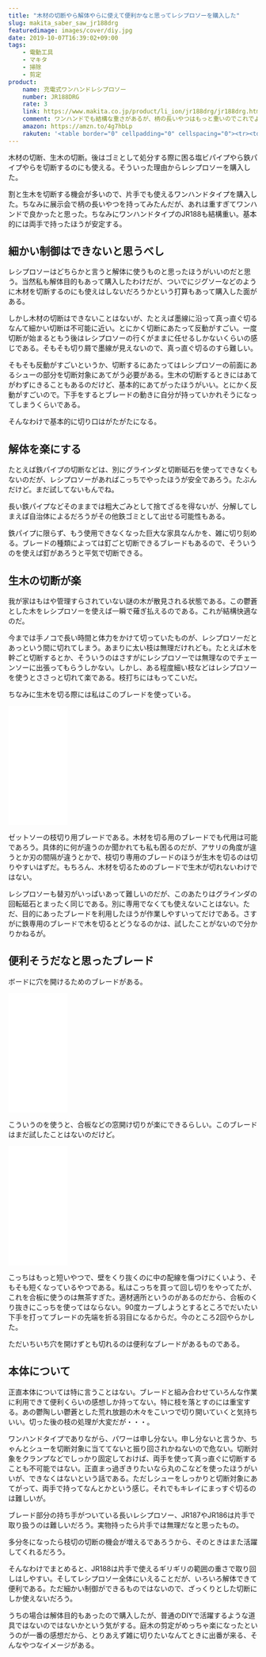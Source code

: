 ```yaml
---
title: "木材の切断やら解体やらに使えて便利かなと思ってレシプロソーを購入した"
slug: makita_saber_saw_jr188drg
featuredimage: images/cover/diy.jpg
date: 2019-10-07T16:39:02+09:00
tags:
    - 電動工具
    - マキタ
    - 掃除
    - 剪定
product:
    name: 充電式ワンハンドレシプロソー
    number: JR188DRG
    rate: 3
    link: https://www.makita.co.jp/product/li_ion/jr188drg/jr188drg.html
    comment: ワンハンドでも結構な重さがあるが、柄の長いやつはもっと重いのでこれでよかったかな。
    amazon: https://amzn.to/4g7hbLp
    rakuten: '<table border="0" cellpadding="0" cellspacing="0"><tr><td><div style="border:1px solid #95a5a6;border-radius:.75rem;background-color:#FFFFFF;width:504px;margin:0px;padding:5px;text-align:center;overflow:hidden;"><table><tr><td style="width:240px"><a href="https://hb.afl.rakuten.co.jp/hgc/195d397a.35aecea7.195d397b.0ae9c6b7/?pc=https%3A%2F%2Fitem.rakuten.co.jp%2Fmy-koguya%2Fjr188drg%2F&m=http%3A%2F%2Fm.rakuten.co.jp%2Fmy-koguya%2Fi%2F10016004%2F&link_type=picttext&ut=eyJwYWdlIjoiaXRlbSIsInR5cGUiOiJwaWN0dGV4dCIsInNpemUiOiIyNDB4MjQwIiwibmFtIjoxLCJuYW1wIjoicmlnaHQiLCJjb20iOjEsImNvbXAiOiJkb3duIiwicHJpY2UiOjEsImJvciI6MSwiY29sIjoxLCJiYnRuIjoxLCJwcm9kIjowfQ%3D%3D" target="_blank" rel="nofollow noopener noreferrer" style="word-wrap:break-word;"  ><img src="https://hbb.afl.rakuten.co.jp/hgb/195d397a.35aecea7.195d397b.0ae9c6b7/?me_id=1260512&item_id=10016004&m=https%3A%2F%2Fthumbnail.image.rakuten.co.jp%2F%400_mall%2Fmy-koguya%2Fcabinet%2F01657813%2F01681149%2Fimgrc0077548339.jpg%3F_ex%3D80x80&pc=https%3A%2F%2Fthumbnail.image.rakuten.co.jp%2F%400_mall%2Fmy-koguya%2Fcabinet%2F01657813%2F01681149%2Fimgrc0077548339.jpg%3F_ex%3D240x240&s=240x240&t=picttext" border="0" style="margin:2px" alt="[商品価格に関しましては、リンクが作成された時点と現時点で情報が変更されている場合がございます。]" title="[商品価格に関しましては、リンクが作成された時点と現時点で情報が変更されている場合がございます。]"></a></td><td style="vertical-align:top;width:248px;"><p style="font-size:12px;line-height:1.4em;text-align:left;margin:0px;padding:2px 6px;word-wrap:break-word"><a href="https://hb.afl.rakuten.co.jp/hgc/195d397a.35aecea7.195d397b.0ae9c6b7/?pc=https%3A%2F%2Fitem.rakuten.co.jp%2Fmy-koguya%2Fjr188drg%2F&m=http%3A%2F%2Fm.rakuten.co.jp%2Fmy-koguya%2Fi%2F10016004%2F&link_type=picttext&ut=eyJwYWdlIjoiaXRlbSIsInR5cGUiOiJwaWN0dGV4dCIsInNpemUiOiIyNDB4MjQwIiwibmFtIjoxLCJuYW1wIjoicmlnaHQiLCJjb20iOjEsImNvbXAiOiJkb3duIiwicHJpY2UiOjEsImJvciI6MSwiY29sIjoxLCJiYnRuIjoxLCJwcm9kIjowfQ%3D%3D" target="_blank" rel="nofollow noopener noreferrer" style="word-wrap:break-word;"  >★P5倍&amp;クーポン★ マラソン期間中 エントリーで！【マキタ】 18V 充電式レシプロソー JR188DRG 6.0Ahバッテリ・充電器・ケース付 【makita】</a><br><span >価格：39820円（税込、送料無料)</span> <span style="color:#BBB">(2019/10/7時点)</span></p><div style="margin:10px;"><a href="https://hb.afl.rakuten.co.jp/hgc/195d397a.35aecea7.195d397b.0ae9c6b7/?pc=https%3A%2F%2Fitem.rakuten.co.jp%2Fmy-koguya%2Fjr188drg%2F&m=http%3A%2F%2Fm.rakuten.co.jp%2Fmy-koguya%2Fi%2F10016004%2F&link_type=picttext&ut=eyJwYWdlIjoiaXRlbSIsInR5cGUiOiJwaWN0dGV4dCIsInNpemUiOiIyNDB4MjQwIiwibmFtIjoxLCJuYW1wIjoicmlnaHQiLCJjb20iOjEsImNvbXAiOiJkb3duIiwicHJpY2UiOjEsImJvciI6MSwiY29sIjoxLCJiYnRuIjoxLCJwcm9kIjowfQ%3D%3D" target="_blank" rel="nofollow noopener noreferrer" style="word-wrap:break-word;"  ><img src="https://static.affiliate.rakuten.co.jp/makelink/rl.svg" style="float:left;max-height:27px;width:auto;margin-top:0"></a><a href="https://hb.afl.rakuten.co.jp/hgc/195d397a.35aecea7.195d397b.0ae9c6b7/?pc=https%3A%2F%2Fitem.rakuten.co.jp%2Fmy-koguya%2Fjr188drg%2F%3Fscid%3Daf_pc_bbtn&m=http%3A%2F%2Fm.rakuten.co.jp%2Fmy-koguya%2Fi%2F10016004%2F%3Fscid%3Daf_pc_bbtn&link_type=picttext&ut=eyJwYWdlIjoiaXRlbSIsInR5cGUiOiJwaWN0dGV4dCIsInNpemUiOiIyNDB4MjQwIiwibmFtIjoxLCJuYW1wIjoicmlnaHQiLCJjb20iOjEsImNvbXAiOiJkb3duIiwicHJpY2UiOjEsImJvciI6MSwiY29sIjoxLCJiYnRuIjoxLCJwcm9kIjowfQ==" target="_blank" rel="nofollow noopener noreferrer" style="word-wrap:break-word;"  ><div style="float:right;width:41%;height:27px;background-color:#bf0000;color:#fff !important;font-size:12px;font-weight:500;line-height:27px;margin-left:1px;padding: 0 12px;border-radius:16px;cursor:pointer;text-align:center;">楽天で購入</div></a></div></td><tr></table></div><br><p style="color:#000000;font-size:12px;line-height:1.4em;margin:5px;word-wrap:break-word"></p></td></tr></table>'
---
```


木材の切断、生木の切断。後はゴミとして処分する際に困る塩ビパイプやら鉄パイプやらを切断するのにも使える。そういった理由からレシプロソーを購入した。

割と生木を切断する機会が多いので、片手でも使えるワンハンドタイプを購入した。ちなみに展示会で柄の長いやつを持ってみたんだが、あれは重すぎてワンハンドで良かったと思った。ちなみにワンハンドタイプのJR188も結構重い。基本的には両手で持ったほうが安定する。

<!--more-->

## 細かい制御はできないと思うべし

レシプロソーはどちらかと言うと解体に使うものと思ったほうがいいのだと思う。当然私も解体目的もあって購入したわけだが、ついでにジグソーなどのように木材を切断するのにも使えはしないだろうかという打算もあって購入した面がある。

しかし木材の切断はできないことはないが、たとえば墨線に沿って真っ直ぐ切るなんて細かい切断は不可能に近い。とにかく切断にあたって反動がすごい。一度切断が始まるともう後はレシプロソーの行くがままに任せるしかないくらいの感じである。そもそも切り屑で墨線が見えないので、真っ直ぐ切るのすら難しい。

そもそも反動がすごいというか、切断するにあたってはレシプロソーの前面にあるシューの部分を切断対象にあてがう必要がある。生木の切断するときにはあてがわずにきることもあるのだけど、基本的にあてがったほうがいい。とにかく反動がすごいので。下手をするとブレードの動きに自分が持っていかれそうになってしまうくらいである。

そんなわけで基本的に切り口はがたがたになる。

## 解体を楽にする

たとえば鉄パイプの切断などは、別にグラインダと切断砥石を使ってできなくもないのだが、レシプロソーがあればこっちでやったほうが安全であろう。たぶんだけど。まだ試してないもんでね。

長い鉄パイプなどそのままでは粗大ごみとして捨てざるを得ないが、分解してしまえば自治体によるだろうがその他鉄ゴミとして出せる可能性もある。

鉄パイプに限らず、もう使用できなくなった巨大な家具なんかを、雑に切り刻める。ブレードの種類によっては釘ごと切断できるブレードもあるので、そういうのを使えば釘があろうと平気で切断できる。

## 生木の切断が楽

我が家はもはや管理すらされていない謎の木が散見される状態である。この鬱蒼とした木をレシプロソーを使えば一瞬で薙ぎ払えるのである。これが結構快適なのだ。

今までは手ノコで長い時間と体力をかけて切っていたものが、レシプロソーだとあっという間に切れてしまう。あまりに太い枝は無理だけれども。たとえば木を幹ごと切断するとか、そういうのはさすがにレシプロソーでは無理なのでチェーンソーに出張ってもらうしかない。しかし、ある程度細い枝などはレシプロソーを使うとささっと切れて楽である。枝打ちにはもってこいだ。

ちなみに生木を切る際には私はこのブレードを使っている。

<iframe style="width:120px;height:240px;" marginwidth="0" marginheight="0" scrolling="no" frameborder="0" src="//rcm-fe.amazon-adsystem.com/e/cm?lt1=_blank&bc1=000000&IS2=1&bg1=FFFFFF&fc1=000000&lc1=0000FF&t=illusionspace-22&language=ja_JP&o=9&p=8&l=as4&m=amazon&f=ifr&ref=as_ss_li_til&asins=B005UIWXQ6&linkId=906912768ea1961bbf8f122819ec027a"></iframe>

ゼットソーの枝切り用ブレードである。木材を切る用のブレードでも代用は可能であろう。具体的に何が違うのか聞かれても私も困るのだが、アサリの角度が違うとか刃の間隔が違うとかで、枝切り専用のブレードのほうが生木を切るのは切りやすいはずだ。もちろん、木材を切るためのブレードで生木が切れないわけではない。

レシプロソーも替刃がいっぱいあって難しいのだが、このあたりはグラインダの回転砥石とまったく同じである。別に専用でなくても使えないことはない。ただ、目的にあったブレードを利用したほうが作業しやすいってだけである。さすがに鉄専用のブレードで木を切るとどうなるのかは、試したことがないので分かりかねるが。

## 便利そうだなと思ったブレード

ボードに穴を開けるためのブレードがある。

<iframe style="width:120px;height:240px;" marginwidth="0" marginheight="0" scrolling="no" frameborder="0" src="//rcm-fe.amazon-adsystem.com/e/cm?lt1=_blank&bc1=000000&IS2=1&bg1=FFFFFF&fc1=000000&lc1=0000FF&t=illusionspace-22&language=ja_JP&o=9&p=8&l=as4&m=amazon&f=ifr&ref=as_ss_li_til&asins=B004A6U5UU&linkId=ce43c6c5596706ca2e05c72f29951a11"></iframe>

こういうのを使うと、合板などの窓開け切りが楽にできるらしい。このブレードはまだ試したことはないのだけど。

<iframe style="width:120px;height:240px;" marginwidth="0" marginheight="0" scrolling="no" frameborder="0" src="//rcm-fe.amazon-adsystem.com/e/cm?lt1=_blank&bc1=000000&IS2=1&bg1=FFFFFF&fc1=000000&lc1=0000FF&t=illusionspace-22&language=ja_JP&o=9&p=8&l=as4&m=amazon&f=ifr&ref=as_ss_li_til&asins=B00YDS7OK4&linkId=e61572b10372f8ffc91ecd11bd31a38e"></iframe>

こっちはもっと短いやつで、壁をくり抜くのに中の配線を傷つけにくいよう、そもそも短くなっているやつである。私はこっちを買って回し切りをやってたが、これを合板に使うのは無茶すぎた。適材適所というのがあるのだから、合板のくり抜きにこっちを使ってはならない。90度カーブしようとするところでだいたい下手を打ってブレードの先端を折る羽目になるからだ。今のところ2回やらかした。

ただいちいち穴を開けずとも切れるのは便利なブレードがあるものである。

## 本体について

正直本体については特に言うことはない。ブレードと組み合わせていろんな作業に利用できて便利くらいの感想しか持ってない。特に枝を落とすのには重宝する。あの鬱陶しい鬱蒼とした荒れ放題の木々をこいつで切り開いていくと気持ちいい。切った後の枝の処理が大変だが・・・。

ワンハンドタイプでありながら、パワーは申し分ない。申し分ないと言うか、ちゃんとシューを切断対象に当ててないと振り回されかねないので危ない。切断対象をクランプなどでしっかり固定しておけば、両手を使って真っ直ぐに切断することも不可能ではない。正直まっ過ぎきりたいなら丸のこなどを使ったほうがいいが、できなくはないという話である。ただしシューをしっかりと切断対象にあてがって、両手で持ってなんとかという感じ。それでもキレイにまっすぐ切るのは難しいが。

ブレード部分の持ち手がついている長いレシプロソー、JR187やJR186は片手で取り扱うのは難しいだろう。実物持ったら片手では無理だなと思ったもの。

多分冬になったら枝切の切断の機会が増えるであろうから、そのときはまた活躍してくれるだろう。

そんなわけでまとめると、JR188は片手で使えるギリギリの範囲の重さで取り回しはしやすい。そしてレシプロソー全体にいえることだが、いろいろ解体できて便利である。ただ細かい制御ができるものではないので、ざっくりとした切断にしか使えないだろう。

うちの場合は解体目的もあったので購入したが、普通のDIYで活躍するような道具ではないのではないかという気がする。庭木の剪定がめっちゃ楽になったというのが一番の感想だから、とりあえず雑に切りたいなんてときに出番が来る、そんなやつなイメージがある。